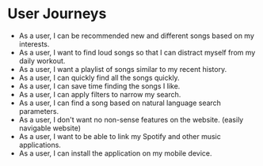 # User Journeys

 * As a user, I can be recommended new and different songs based on my interests.
 * As a user, I want to find loud songs so that I can distract myself from my daily workout.
 * As a user, I want a playlist of songs similar to my recent history.
 * As a user, I can quickly find all the songs quickly.
 * As a user, I can save time finding the songs I like.
 * As a user, I can apply filters to narrow my search.
 * As a user, I can find a song based on natural language search parameters.
 * As a user, I don't want no non-sense features on the website. (easily navigable website)
 * As a user, I want to be able to link my Spotify and other music applications.
 * As a user, I can install the application on my mobile device.
